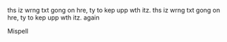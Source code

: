 ths iz wrng txt gong on hre, ty to kep upp wth itz.
ths iz wrng txt gong on hre, ty to kep upp wth itz. again

Mispell
